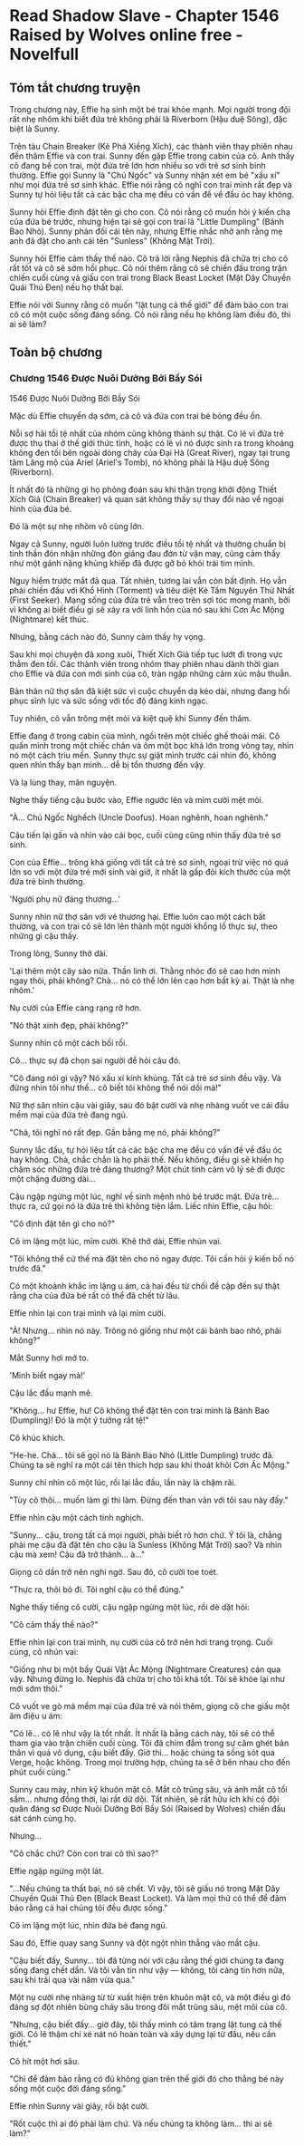 # Read Shadow Slave - Chapter 1546 Raised by Wolves online free - Novelfull

## Tóm tắt chương truyện

Trong chương này, Effie hạ sinh một bé trai khỏe mạnh. Mọi người trong đội rất nhẹ nhõm khi biết đứa trẻ không phải là Riverborn (Hậu duệ Sông), đặc biệt là Sunny.

Trên tàu Chain Breaker (Kẻ Phá Xiềng Xích), các thành viên thay phiên nhau đến thăm Effie và con trai. Sunny đến gặp Effie trong cabin của cô. Anh thấy cô đang bế con trai, một đứa trẻ lớn hơn nhiều so với trẻ sơ sinh bình thường. Effie gọi Sunny là "Chú Ngốc" và Sunny nhận xét em bé "xấu xí" như mọi đứa trẻ sơ sinh khác. Effie nói rằng cô nghĩ con trai mình rất đẹp và Sunny tự hỏi liệu tất cả các bậc cha mẹ đều có vấn đề về đầu óc hay không.

Sunny hỏi Effie định đặt tên gì cho con. Cô nói rằng cô muốn hỏi ý kiến cha của đứa bé trước, nhưng hiện tại sẽ gọi con trai là "Little Dumpling" (Bánh Bao Nhỏ). Sunny phản đối cái tên này, nhưng Effie nhắc nhở anh rằng mẹ anh đã đặt cho anh cái tên "Sunless" (Không Mặt Trời).

Sunny hỏi Effie cảm thấy thế nào. Cô trả lời rằng Nephis đã chữa trị cho cô rất tốt và cô sẽ sớm hồi phục. Cô nói thêm rằng cô sẽ chiến đấu trong trận chiến cuối cùng và giấu con trai trong Black Beast Locket (Mặt Dây Chuyền Quái Thú Đen) nếu họ thất bại.

Effie nói với Sunny rằng cô muốn "lật tung cả thế giới" để đảm bảo con trai cô có một cuộc sống đáng sống. Cô nói rằng nếu họ không làm điều đó, thì ai sẽ làm?

## Toàn bộ chương

### Chương 1546 Được Nuôi Dưỡng Bởi Bầy Sói

1546 Được Nuôi Dưỡng Bởi Bầy Sói

Mặc dù Effie chuyển dạ sớm, cả cô và đứa con trai bé bỏng đều ổn.

Nỗi sợ hãi tồi tệ nhất của nhóm cũng không thành sự thật. Có lẽ vì đứa trẻ được thụ thai ở thế giới thức tỉnh, hoặc có lẽ vì nó được sinh ra trong khoảng không đen tối bên ngoài dòng chảy của Đại Hà (Great River), ngay tại trung tâm Lăng mộ của Ariel (Ariel's Tomb), nó không phải là Hậu duệ Sông (Riverborn).

Ít nhất đó là những gì họ phỏng đoán sau khi thận trọng khởi động Thiết Xích Giả (Chain Breaker) và quan sát không thấy sự thay đổi nào về ngoại hình của đứa bé.

Đó là một sự nhẹ nhõm vô cùng lớn.

Ngay cả Sunny, người luôn lường trước điều tồi tệ nhất và thường chuẩn bị tinh thần đón nhận những đòn giáng đau đớn từ vận may, cũng cảm thấy như một gánh nặng khủng khiếp đã được gỡ bỏ khỏi trái tim mình.

Nguy hiểm trước mắt đã qua. Tất nhiên, tương lai vẫn còn bất định. Họ vẫn phải chiến đấu với Khổ Hình (Torment) và tiêu diệt Kẻ Tầm Nguyên Thứ Nhất (First Seeker). Mạng sống của đứa trẻ vẫn treo trên sợi tóc mong manh, bởi vì không ai biết điều gì sẽ xảy ra với linh hồn của nó sau khi Cơn Ác Mộng (Nightmare) kết thúc.

Nhưng, bằng cách nào đó, Sunny cảm thấy hy vọng.

Sau khi mọi chuyện đã xong xuôi, Thiết Xích Giả tiếp tục lướt đi trong vực thẳm đen tối. Các thành viên trong nhóm thay phiên nhau dành thời gian cho Effie và đứa con mới sinh của cô, tràn ngập những cảm xúc mâu thuẫn.

Bản thân nữ thợ săn đã kiệt sức vì cuộc chuyển dạ kéo dài, nhưng đang hồi phục sinh lực và sức sống với tốc độ đáng kinh ngạc.

Tuy nhiên, cô vẫn trông mệt mỏi và kiệt quệ khi Sunny đến thăm.

Effie đang ở trong cabin của mình, ngồi trên một chiếc ghế thoải mái. Cô quấn mình trong một chiếc chăn và ôm một bọc khá lớn trong vòng tay, nhìn nó một cách trìu mến. Sunny thực sự giật mình trước cái nhìn đó, không quen nhìn thấy bạn mình… dễ bị tổn thương đến vậy.

Và lạ lùng thay, mãn nguyện.

Nghe thấy tiếng cậu bước vào, Effie ngước lên và mỉm cười mệt mỏi.

"À… Chú Ngốc Nghếch (Uncle Doofus). Hoan nghênh, hoan nghênh."

Cậu tiến lại gần và nhìn vào cái bọc, cuối cùng cũng nhìn thấy đứa trẻ sơ sinh.

Con của Effie… trông khá giống với tất cả trẻ sơ sinh, ngoại trừ việc nó quá lớn so với một đứa trẻ mới sinh vài giờ, ít nhất là gấp đôi kích thước của một đứa trẻ bình thường.

'Người phụ nữ đáng thương...'

Sunny nhìn nữ thợ săn với vẻ thương hại. Effie luôn cao một cách bất thường, và con trai cô sẽ lớn lên thành một người khổng lồ thực sự, theo những gì cậu thấy.

Trong lòng, Sunny thở dài.

'Lại thêm một cây sào nữa. Thần linh ơi. Thằng nhóc đó sẽ cao hơn mình ngay thôi, phải không? Chà… nó có thể lớn lên cao hơn bất kỳ ai. Thật là nhẹ nhõm.'

Nụ cười của Effie càng rạng rỡ hơn.

"Nó thật xinh đẹp, phải không?"

Sunny nhìn cô một cách bối rối.

Cô… thực sự đã chọn sai người để hỏi câu đó.

"Cô đang nói gì vậy? Nó xấu xí kinh khủng. Tất cả trẻ sơ sinh đều vậy. Và đừng nhìn tôi như thế… cô biết tôi không thể nói dối mà!"

Nữ thợ săn nhìn cậu vài giây, sau đó bật cười và nhẹ nhàng vuốt ve cái đầu mềm mại của đứa trẻ đang ngủ.

"Chà, tôi nghĩ nó rất đẹp. Gần bằng mẹ nó, phải không?"

Sunny lắc đầu, tự hỏi liệu tất cả các bậc cha mẹ đều có vấn đề về đầu óc hay không. Chà, chắc chắn là họ phải thế. Nếu không, điều gì sẽ khiến họ chăm sóc những đứa trẻ đáng thương? Một chút tình cảm vô lý sẽ đi được một chặng đường dài...

Cậu ngập ngừng một lúc, nghĩ về sinh mệnh nhỏ bé trước mặt. Đứa trẻ… thực ra, cứ gọi nó là đứa trẻ thì không tiện lắm. Liếc nhìn Effie, cậu hỏi:

"Cô định đặt tên gì cho nó?"

Cô im lặng một lúc, mỉm cười. Khẽ thở dài, Effie nhún vai.

"Tôi không thể cứ thế mà đặt tên cho nó ngay được. Tôi cần hỏi ý kiến bố nó trước đã."

Có một khoảnh khắc im lặng u ám, cả hai đều từ chối đề cập đến sự thật rằng cha của đứa bé rất có thể đã chết từ lâu.

Effie nhìn lại con trai mình và lại mỉm cười.

"À! Nhưng… nhìn nó này. Trông nó giống như một cái bánh bao nhỏ, phải không?"

Mắt Sunny hơi mở to.

'Mình biết ngay mà!'

Cậu lắc đầu mạnh mẽ.

"Không… hư Effie, hư! Cô không thể đặt tên con trai mình là Bánh Bao (Dumpling)! Đó là một ý tưởng rất tệ!"

Cô khúc khích.

"He-he. Chà… tôi sẽ gọi nó là Bánh Bao Nhỏ (Little Dumpling) trước đã. Chúng ta sẽ nghĩ ra một cái tên thích hợp sau khi thoát khỏi Cơn Ác Mộng."

Sunny chỉ nhìn cô một lúc, rồi lại lắc đầu, lần này là chậm rãi.

"Tùy cô thôi… muốn làm gì thì làm. Đừng đến than vãn với tôi sau này đấy."

Effie nhìn cậu một cách tinh nghịch.

"Sunny… cậu, trong tất cả mọi người, phải biết rõ hơn chứ. Ý tôi là, chẳng phải mẹ cậu đã đặt tên cho cậu là Sunless (Không Mặt Trời) sao? Và nhìn cậu mà xem! Cậu đã trở thành… à…"

Giọng cô dần trở nên nghi ngờ. Sau đó, cô cười toe toét.

"Thực ra, thôi bỏ đi. Tôi nghĩ cậu có thể đúng."

Nghe thấy tiếng cô cười, cậu ngập ngừng một lúc, rồi dè dặt hỏi:

"Cô cảm thấy thế nào?"

Effie nhìn lại con trai mình, nụ cười của cô trở nên hơi trang trọng. Cuối cùng, cô nhún vai:

"Giống như bị một bầy Quái Vật Ác Mộng (Nightmare Creatures) cán qua vậy. Nhưng đừng lo. Nephis đã chữa trị cho tôi khá tốt. Tôi sẽ khỏe lại như mới sớm thôi."

Cô vuốt ve gò má mềm mại của đứa trẻ và nói thêm, giọng cô che giấu một âm điệu u ám:

"Có lẽ… có lẽ như vậy là tốt nhất. Ít nhất là bằng cách này, tôi sẽ có thể tham gia vào trận chiến cuối cùng. Tôi đã chìm đắm trong sự căm ghét bản thân vì quá vô dụng, cậu biết đấy. Giờ thì… hoặc chúng ta sống sót qua Verge, hoặc không. Trong mọi trường hợp, chúng ta sẽ ở bên nhau cho đến phút cuối cùng."

Sunny cau mày, nhìn kỹ khuôn mặt cô. Mắt cô trũng sâu, và ánh mắt cô tối sầm… nhưng đồng thời, lại rất dữ dội. Tất nhiên, sẽ rất hữu ích khi có đội quân đáng sợ Được Nuôi Dưỡng Bởi Bầy Sói (Raised by Wolves) chiến đấu sát cánh cùng họ.

Nhưng…

"Cô chắc chứ? Còn con trai cô thì sao?"

Effie ngập ngừng một lát.

"...Nếu chúng ta thất bại, nó sẽ chết. Vì vậy, tôi sẽ giấu nó trong Mặt Dây Chuyền Quái Thú Đen (Black Beast Locket). Và làm mọi thứ có thể để đảm bảo rằng cả hai chúng tôi đều được sống."

Cô im lặng một lúc, nhìn đứa bé đang ngủ.

Sau đó, Effie quay sang Sunny và đột ngột nhìn thẳng vào mắt cậu.

"Cậu biết đấy, Sunny… tôi đã từng nói với cậu rằng thế giới chúng ta đang sống đang chết dần. Và tôi vẫn tin như vậy — không, tôi càng tin hơn nữa, sau khi trải qua vài năm vừa qua."

Một nụ cười nhẹ nhàng từ từ xuất hiện trên khuôn mặt cô, và một điều gì đó đáng sợ đột nhiên bùng cháy sâu trong đôi mắt trũng sâu, mệt mỏi của cô.

"Nhưng, cậu biết đấy… giờ đây, tôi thấy mình có tâm trạng lật tung cả thế giới. Có lẽ thậm chí xé nát nó hoàn toàn và xây dựng lại từ đầu, nếu cần thiết."

Cô hít một hơi sâu.

"Chỉ để đảm bảo rằng có đủ không gian trên thế giới đó cho thằng bé này sống một cuộc đời đáng sống."

Effie nhìn Sunny vài giây, rồi bật cười.

"Rốt cuộc thì ai đó phải làm chứ. Và nếu chúng ta không làm… thì ai sẽ làm?"
